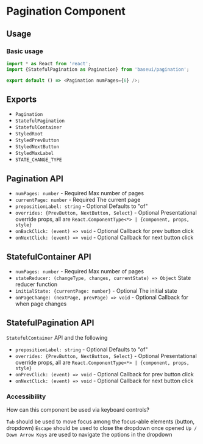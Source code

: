 # Pagination Component

## Usage

### Basic usage

```javascript
import * as React from 'react';
import {StatefulPagination as Pagination} from 'baseui/pagination';

export default () => <Pagination numPages={6} />;
```

## Exports

* `Pagination`
* `StatefulPagination`
* `StatefulContainer`
* `StyledRoot`
* `StyledPrevButton`
* `StyledNextButton`
* `StyledMaxLabel`
* `STATE_CHANGE_TYPE`

## Pagination API

* `numPages: number` - Required
  Max number of pages
* `currentPage: number` - Required
  The current page
* `prepositionLabel: string` - Optional
  Defaults to "of"
* `overrides: {PrevButton, NextButton, Select}` - Optional
  Presentational override props, all are `React.ComponentType<*> | {component, props, style}`
* `onBackClick: (event) => void` - Optional
  Callback for prev button click
* `onNextClick: (event) => void` - Optional
  Callback for next button click

## StatefulContainer API

* `numPages: number` - Required
  Max number of pages
* `stateReducer: (changeType, changes, currentState) => Object`
  State reducer function
* `initialState: {currentPage: number}` - Optional
  The initial state
* `onPageChange: (nextPage, prevPage) => void` - Optional
  Callback for when page changes

## StatefulPagination API

`StatefulContainer` API and the following

* `prepositionLabel: string` - Optional
  Defaults to "of"
* `overrides: {PrevButton, NextButton, Select}` - Optional
  Presentational override props, all are `React.ComponentType<*> | {component, props, style}`
* `onPrevClick: (event) => void` - Optional
  Callback for prev button click
* `onNextClick: (event) => void` - Optional
  Callback for next button click

### Accessibility

How can this component be used via keyboard controls?

`Tab` should be used to move focus among the focus-able elements (button, dropdown)
`Escape` should be used to close the dropdown once opened
`Up / Down Arrow Keys` are used to navigate the options in the dropdown
